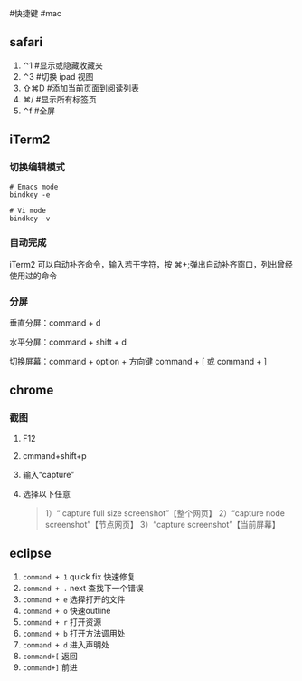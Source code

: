 #快捷键 #mac 

## safari

1. ⌃1 #显示或隐藏收藏夹
2. ⌃3 #切换 ipad 视图
3. ⇧⌘D #添加当前页面到阅读列表
4. ⌘/ #显示所有标签页
5. ⌃f #全屏

## iTerm2

### 切换编辑模式

```shell
# Emacs mode
bindkey -e

# Vi mode
bindkey -v
```

### 自动完成

iTerm2 可以自动补齐命令，输入若干字符，按 ⌘+;弹出自动补齐窗口，列出曾经使用过的命令

### 分屏

垂直分屏：command + d

水平分屏：command + shift + d

切换屏幕：command + option + 方向键 command + [ 或 command + ]

## chrome

### 截图

1. F12
2. cmmand+shift+p
3. 输入“capture”
4. 选择以下任意

   > 1）“ capture full size screenshot”【整个网页】
   > 2）“capture node screenshot”【节点网页】
   > 3）“capture screenshot”【当前屏幕】

## eclipse

1. `command + 1` quick fix 快速修复
2. `command + .` next 查找下一个错误
3. `command + e` 选择打开的文件
4. `command + o` 快速outline
5. `command + r` 打开资源
6. `command + b` 打开方法调用处
7. `command + d` 进入声明处
8. `command+[` 返回
9. `command+]` 前进
